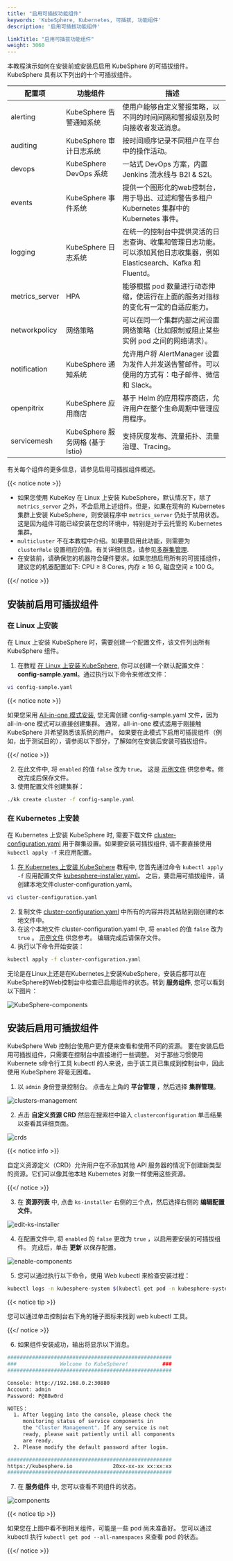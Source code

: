 ```yaml
---
title: "启用可插拔功能组件"
keywords: 'KubeSphere, Kubernetes, 可插拔, 功能组件'
description: '启用可插拔功能组件'

linkTitle: "启用可插拔功能组件"
weight: 3060
---
```


本教程演示如何在安装前或安装后启用 KubeSphere 的可插拔组件。KubeSphere 具有以下列出的十个可插拔组件。

| 配置项 | 功能组件               | 描述                                                  |
| ------------------ | ------------------------------------- | ------------------------------------------------------------ |
| alerting           | KubeSphere 告警通知系统            | 使用户能够自定义警报策略，以不同的时间间隔和警报级别及时向接收者发送消息。 |
| auditing           | KubeSphere 审计日志系统           | 按时间顺序记录不同租户在平台中的操作活动。 |
| devops             | KubeSphere DevOps 系统              | 一站式 DevOps 方案，内置 Jenkins 流水线与 B2I & S2I。 |
| events             | KubeSphere 事件系统              | 提供一个图形化的web控制台，用于导出、过滤和警告多租户 Kubernetes 集群中的 Kubernetes 事件。 |
| logging            | KubeSphere 日志系统             | 在统一的控制台中提供灵活的日志查询、收集和管理日志功能。可以添加其他日志收集器，例如Elasticsearch、Kafka 和 Fluentd。 |
| metrics_server     | HPA                                   | 能够根据 pod 数量进行动态伸缩，使运行在上面的服务对指标的变化有一定的自适应能力。 |
| networkpolicy      | 网络策略                        | 可以在同一个集群内部之间设置网络策略（比如限制或阻止某些实例 pod 之间的网络请求）。 |
| notification       | KubeSphere 通知系统        | 允许用户将 AlertManager 设置为发件人并发送告警邮件。可以使用的方式有：电子邮件、微信和 Slack。 |
| openpitrix         | KubeSphere 应用商店                  | 基于 Helm 的应用程序商店，允许用户在整个生命周期中管理应用程序。 |
| servicemesh        | KubeSphere 服务网格 (基于 Istio) | 支持灰度发布、流量拓扑、流量治理、Tracing。 |

有关每个组件的更多信息，请参见启用可插拔组件概述。

{{< notice note >}}

- 如果您使用 KubeKey 在 Linux 上安装 KubeSphere，默认情况下，除了 `metrics_server` 之外，不会启用上述组件。但是，如果在现有的 Kubernetes 集群上安装 KubeSphere，则安装程序中 `metrics_server` 仍处于禁用状态。这是因为组件可能已经安装在您的环境中，特别是对于云托管的 Kubernetes 集群。
- `multicluster` 不在本教程中介绍。如果要启用此功能，则需要为 `clusterRole` 设置相应的值。有关详细信息，请参见[多群集管理](../../multicluster-management/).
- 在安装前，请确保您的机器符合硬件要求。如果您想启用所有的可拔插组件，建议您的机器配置如下: CPU ≥ 8 Cores, 内存 ≥ 16 G, 磁盘空间 ≥ 100 G。

{{</ notice >}}

## 安装前启用可插拔组件

### **在 Linux 上安装**

在 Linux 上安装 KubeSphere 时，需要创建一个配置文件，该文件列出所有 KubeSphere 组件。

1. 在教程 [在 Linux 上安装 KubeSphere](../../installing-on-linux/introduction/multioverview/), 你可以创建一个默认配置文件： **config-sample.yaml**。通过执行以下命令来修改文件：

```bash
vi config-sample.yaml
```

{{< notice note >}}

如果您采用 [All-in-one 模式安装](../../quick-start/all-in-one-on-linux/), 您无需创建 config-sample.yaml 文件，因为 all-in-one 模式可以直接创建集群。 通常，all-in-one 模式适用于刚接触 KubeSphere 并希望熟悉该系统的用户。 如果要在此模式下启用可插拔组件（例如，出于测试目的），请参阅以下部分，了解如何在安装后安装可插拔组件。

{{</ notice >}}

2. 在此文件中, 将 `enabled` 的值 `false` 改为 `true`。 这是 [示例文件](https://github.com/kubesphere/kubekey/blob/master/docs/config-example.md) 供您参考。修改完成后保存文件。
3. 使用配置文件创建集群：

```bash
./kk create cluster -f config-sample.yaml
```

### 在 Kubernetes 上安装

在 Kubernetes 上安装 KubeSphere 时, 需要下载文件 [cluster-configuration.yaml](https://github.com/kubesphere/ks-installer/releases/download/v3.0.0/cluster-configuration.yaml) 用于群集设置。如果要安装可插拔组件, 请不要直接使用 `kubectl apply -f` 来应用配置。

1. [在 Kubernetes 上安装 KubeSphere](../../installing-on-kubernetes/introduction/overview/) 教程中, 您首先通过命令 `kubectl apply -f` 应用配置文件 [kubesphere-installer.yaml](https://github.com/kubesphere/ks-installer/releases/download/v3.0.0/kubesphere-installer.yaml)。 之后，要启用可插拔组件，请创建本地文件cluster-configuration.yaml。
```bash
vi cluster-configuration.yaml
```

2. 复制文件 [cluster-configuration.yaml](https://github.com/kubesphere/ks-installer/releases/download/v3.0.0/cluster-configuration.yaml) 中所有的内容并将其粘贴到刚创建的本地文件中。
3. 在这个本地文件 cluster-configuration.yaml 中,  将 `enabled` 的值 `false` 改为 `true` 。  [示例文件](https://github.com/kubesphere/ks-installer/blob/master/deploy/cluster-configuration.yaml) 供您参考。 编辑完成后请保存文件。
4. 执行以下命令开始安装：

```bash
kubectl apply -f cluster-configuration.yaml
```

无论是在Linux上还是在Kubernetes上安装KubeSphere，安装后都可以在KubeSphere的Web控制台中检查已启用组件的状态。转到 **服务组件**, 您可以看到以下图片：

![KubeSphere-components](/images/docs/quickstart/kubesphere-components-zh.png)

## 安装后启用可插拔组件

KubeSphere Web 控制台使用户更方便来查看和使用不同的资源。 要在安装后启用可插拔组件，只需要在控制台中直接进行一些调整。 对于那些习惯使用 Kubernete s命令行工具 kubectl 的人来说，由于该工具已集成到控制台中，因此使用 KubeSphere 将毫无困难。

1. 以 `admin` 身份登录控制台。 点击左上角的 **平台管理** ，然后选择 **集群管理**。

![clusters-management](/images/docs/quickstart/clusters-management-zh.png)

2. 点击 **自定义资源 CRD** 然后在搜索栏中输入 `clusterconfiguration` 单击结果以查看其详细页面。

![crds](/images/docs/quickstart/crds-zh.png)

{{< notice info >}}

自定义资源定义（CRD）允许用户在不添加其他 API 服务器的情况下创建新类型的资源。它们可以像其他本地 Kubernetes 对象一样使用这些资源。

{{</ notice >}}

3. 在 **资源列表** 中, 点击 `ks-installer` 右侧的三个点，然后选择右侧的 **编辑配置文件**。

![edit-ks-installer](/images/docs/quickstart/edit-ks-installer-zh.png)

4. 在配置文件中, 将 `enabled` 的 `false` 更改为 `true` ，以启用要安装的可插拔组件。 完成后，单击 **更新** 以保存配置。

![enable-components](/images/docs/quickstart/enable-components-zh.png)

5. 您可以通过执行以下命令，使用 Web kubectl 来检查安装过程：

```bash
kubectl logs -n kubesphere-system $(kubectl get pod -n kubesphere-system -l app=ks-install -o jsonpath='{.items[0].metadata.name}') -f
```

{{< notice tip >}}

您可以通过单击控制台右下角的锤子图标来找到 web kubectl 工具。

{{</ notice >}}

6. 如果组件安装成功，输出将显示以下消息。

```bash
#####################################################
###              Welcome to KubeSphere!           ###
#####################################################

Console: http://192.168.0.2:30880
Account: admin
Password: P@88w0rd

NOTES：
  1. After logging into the console, please check the
     monitoring status of service components in
     the "Cluster Management". If any service is not
     ready, please wait patiently until all components
     are ready.
  2. Please modify the default password after login.

#####################################################
https://kubesphere.io             20xx-xx-xx xx:xx:xx
#####################################################
```

7. 在  **服务组件** 中, 您可以查看不同组件的状态。

![components](/images/docs/quickstart/kubesphere-components-zh.png)

{{< notice tip >}}

如果您在上图中看不到相关组件，可能是一些 pod 尚未准备好。 您可以通过 kubectl 执行 `kubectl get pod --all-namespaces` 来查看 pod 的状态。

{{</ notice >}}
